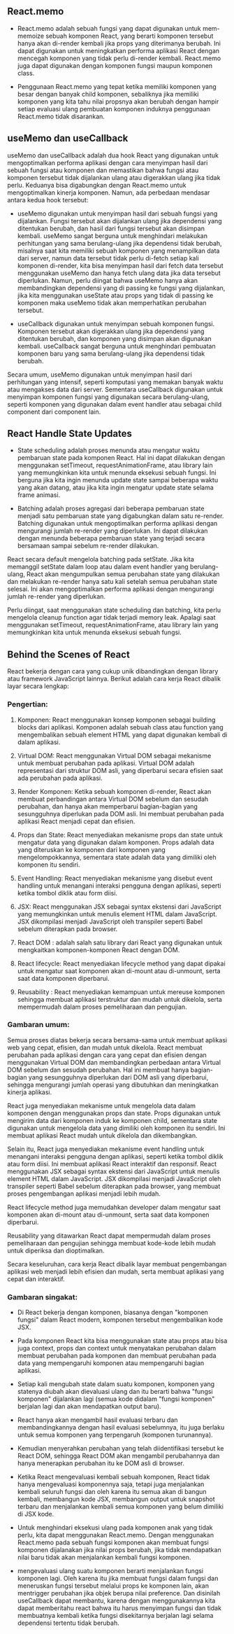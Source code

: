 ## React.memo

-   React.memo adalah sebuah fungsi yang dapat digunakan untuk mem-memoize sebuah komponen React, yang berarti komponen tersebut hanya akan di-render kembali jika props yang diterimanya berubah. Ini dapat digunakan untuk meningkatkan performa aplikasi React dengan mencegah komponen yang tidak perlu di-render kembali. React.memo juga dapat digunakan dengan komponen fungsi maupun komponen class.

-   Penggunaan React.memo yang tepat ketika memiliki komponen yang besar dengan banyak child komponen, sebaliknya jika memiliki komponen yang kita tahu nilai propsnya akan berubah dengan hampir setiap evaluasi ulang pembuatan komponen induknya penggunaan React.memo tidak disarankan.

## useMemo dan useCallback

useMemo dan useCallback adalah dua hook React yang digunakan untuk mengoptimalkan performa aplikasi dengan cara menyimpan hasil dari sebuah fungsi atau komponen dan memastikan bahwa fungsi atau komponen tersebut tidak dijalankan ulang atau digerakkan ulang jika tidak perlu. Keduanya bisa digabungkan dengan React.memo untuk mengoptimalkan kinerja komponen. Namun, ada perbedaan mendasar antara kedua hook tersebut:

-   useMemo digunakan untuk menyimpan hasil dari sebuah fungsi yang dijalankan. Fungsi tersebut akan dijalankan ulang jika dependensi yang ditentukan berubah, dan hasil dari fungsi tersebut akan disimpan kembali. useMemo sangat berguna untuk menghindari melakukan perhitungan yang sama berulang-ulang jika dependensi tidak berubah, misalnya saat kita memiliki sebuah komponen yang menampilkan data dari server, namun data tersebut tidak perlu di-fetch setiap kali komponen di-render, kita bisa menyimpan hasil dari fetch data tersebut menggunakan useMemo dan hanya fetch ulang data jika data tersebut diperlukan. Namun, perlu diingat bahwa useMemo hanya akan membandingkan dependensi yang di passing ke fungsi yang dijalankan, jika kita menggunakan useState atau props yang tidak di passing ke komponen maka useMemo tidak akan memperhatikan perubahan tersebut.

-   useCallback digunakan untuk menyimpan sebuah komponen fungsi. Komponen tersebut akan digerakkan ulang jika dependensi yang ditentukan berubah, dan komponen yang disimpan akan digunakan kembali. useCallback sangat berguna untuk menghindari pembuatan komponen baru yang sama berulang-ulang jika dependensi tidak berubah.

Secara umum, useMemo digunakan untuk menyimpan hasil dari perhitungan yang intensif, seperti komputasi yang memakan banyak waktu atau mengakses data dari server. Sementara useCallback digunakan untuk menyimpan komponen fungsi yang digunakan secara berulang-ulang, seperti komponen yang digunakan dalam event handler atau sebagai child component dari component lain.

## React Handle State Updates

-   State scheduling adalah proses menunda atau mengatur waktu pembaruan state pada komponen React. Hal ini dapat dilakukan dengan menggunakan setTimeout, requestAnimationFrame, atau library lain yang memungkinkan kita untuk menunda eksekusi sebuah fungsi. Ini berguna jika kita ingin menunda update state sampai beberapa waktu yang akan datang, atau jika kita ingin mengatur update state selama frame animasi.

-   Batching adalah proses agregasi dari beberapa pembaruan state menjadi satu pembaruan state yang digabungkan dalam satu re-render. Batching digunakan untuk mengoptimalkan performa aplikasi dengan mengurangi jumlah re-render yang diperlukan. Ini dapat dilakukan dengan menunda beberapa pembaruan state yang terjadi secara bersamaan sampai sebelum re-render dilakukan.

React secara default mengelola batching pada setState. Jika kita memanggil setState dalam loop atau dalam event handler yang berulang-ulang, React akan mengumpulkan semua perubahan state yang dilakukan dan melakukan re-render hanya satu kali setelah semua perubahan state selesai. Ini akan mengoptimalkan performa aplikasi dengan mengurangi jumlah re-render yang diperlukan.

Perlu diingat, saat menggunakan state scheduling dan batching, kita perlu mengelola cleanup function agar tidak terjadi memory leak. Apalagi saat menggunakan setTimeout, requestAnimationFrame, atau library lain yang memungkinkan kita untuk menunda eksekusi sebuah fungsi.

## Behind the Scenes of React

React bekerja dengan cara yang cukup unik dibandingkan dengan library atau framework JavaScript lainnya. Berikut adalah cara kerja React dibalik layar secara lengkap:

### Pengertian:

1. Komponen: React menggunakan konsep komponen sebagai building blocks dari aplikasi. Komponen adalah sebuah class atau function yang mengembalikan sebuah element HTML yang dapat digunakan kembali di dalam aplikasi.

2. Virtual DOM: React menggunakan Virtual DOM sebagai mekanisme untuk membuat perubahan pada aplikasi. Virtual DOM adalah representasi dari struktur DOM asli, yang diperbarui secara efisien saat ada perubahan pada aplikasi.

3. Render Komponen: Ketika sebuah komponen di-render, React akan membuat perbandingan antara Virtual DOM sebelum dan sesudah perubahan, dan hanya akan memperbarui bagian-bagian yang sesungguhnya diperlukan pada DOM asli. Ini membuat perubahan pada aplikasi React menjadi cepat dan efisien.

4. Props dan State: React menyediakan mekanisme props dan state untuk mengatur data yang digunakan dalam komponen. Props adalah data yang diteruskan ke komponen dari komponen yang mengelompokkannya, sementara state adalah data yang dimiliki oleh komponen itu sendiri.

5. Event Handling: React menyediakan mekanisme yang disebut event handling untuk menangani interaksi pengguna dengan aplikasi, seperti ketika tombol diklik atau form diisi.

6. JSX: React menggunakan JSX sebagai syntax ekstensi dari JavaScript yang memungkinkan untuk menulis element HTML dalam JavaScript. JSX dikompilasi menjadi JavaScript oleh transpiler seperti Babel sebelum diterapkan pada browser.

7. React DOM : adalah salah satu library dari React yang digunakan untuk mengkaitkan komponen-komponen React dengan DOM.

8. React lifecycle: React menyediakan lifecycle method yang dapat dipakai untuk mengatur saat komponen akan di-mount atau di-unmount, serta saat data komponen diperbarui.

9. Reusability : React menyediakan kemampuan untuk mereuse komponen sehingga membuat aplikasi terstruktur dan mudah untuk dikelola, serta mempermudah dalam proses pemeliharaan dan pengujian.

### Gambaran umum:

Semua proses diatas bekerja secara bersama-sama untuk membuat aplikasi web yang cepat, efisien, dan mudah untuk dikelola. React membuat perubahan pada aplikasi dengan cara yang cepat dan efisien dengan menggunakan Virtual DOM dan membandingkan perbedaan antara Virtual DOM sebelum dan sesudah perubahan. Hal ini membuat hanya bagian-bagian yang sesungguhnya diperlukan dari DOM asli yang diperbarui, sehingga mengurangi jumlah operasi yang dibutuhkan dan meningkatkan kinerja aplikasi.

React juga menyediakan mekanisme untuk mengelola data dalam komponen dengan menggunakan props dan state. Props digunakan untuk mengirim data dari komponen induk ke komponen child, sementara state digunakan untuk mengelola data yang dimiliki oleh komponen itu sendiri. Ini membuat aplikasi React mudah untuk dikelola dan dikembangkan.

Selain itu, React juga menyediakan mekanisme event handling untuk menangani interaksi pengguna dengan aplikasi, seperti ketika tombol diklik atau form diisi. Ini membuat aplikasi React interaktif dan responsif. React menggunakan JSX sebagai syntax ekstensi dari JavaScript untuk menulis element HTML dalam JavaScript. JSX dikompilasi menjadi JavaScript oleh transpiler seperti Babel sebelum diterapkan pada browser, yang membuat proses pengembangan aplikasi menjadi lebih mudah.

React lifecycle method juga memudahkan developer dalam mengatur saat komponen akan di-mount atau di-unmount, serta saat data komponen diperbarui.

Reusability yang ditawarkan React dapat mempermudah dalam proses pemeliharaan dan pengujian sehingga membuat kode-kode lebih mudah untuk diperiksa dan dioptimalkan.

Secara keseluruhan, cara kerja React dibalik layar membuat pengembangan aplikasi web menjadi lebih efisien dan mudah, serta membuat aplikasi yang cepat dan interaktif.

### Gambaran singakat:

-   Di React bekerja dengan komponen, biasanya dengan "komponen fungsi" dalam React modern, komponen tersebut mengembalikan kode JSX.

-   Pada komponen React kita bisa menggunakan state atau props atau bisa juga context, props dan context untuk menyatakan perubahan dalam membuat perubahan pada komponen dan membuat perubahan pada data yang mempengaruhi komponen atau mempengaruhi bagian aplikasi.

-   Setiap kali mengubah state dalam suatu komponen, komponen yang statenya diubah akan dievaluasi ulang dan itu berarti bahwa "fungsi komponen" dijalankan lagi (semua kode didalam "fungsi komponen" berjalan lagi dan akan mendapatkan output baru).

-   React hanya akan mengambil hasil evaluasi terbaru dan membandingkannya dengan hasil evaluasi sebelumnya, itu juga berlaku untuk semua komponen yang terpengaruh (komponen turunannya).

-   Kemudian menyerahkan perubahan yang telah diidentifikasi tersebut ke React DOM, sehingga React DOM akan mengambil perubahannya dan hanya menerapkan perubahan itu ke DOM asli di browser.

-   Ketika React mengevaluasi kembali sebuah komponen, React tidak hanya mengevaluasi komponennya saja, tetapi juga menjalankan kembali seluruh fungsi dan oleh karena itu semua akan di bangun kembali, membangun kode JSX, membangun output untuk snapshot terbaru dan menjalankan kembali semua komponen yang belum dimiliki di JSX kode.

-   Untuk menghindari eksekusi ulang pada komponen anak yang tidak perlu, kita dapat menggunakan React.memo. Dengan menggunakan React.memo pada sebuah fungsi komponen akan membuat fungsi komponen dijalanakan jika nilai props berubah, jika tidak mendapatkan nilai baru tidak akan menjalankan kembali fungsi komponen.

-   mengevaluasi ulang suatu komponen berarti menjalankan fungsi komponen lagi. Oleh karena itu jika membuat fungsi dalam fungsi dan meneruskan fungsi tersebut melalui props ke komponen lain, akan mentrigger perubahan jika objek berupa nilai preference. Dan disinilah useCallback dapat membantu, karena dengan menggunakannya kita dapat memberitahu react bahwa itu harus menyimpan fungsi dan tidak membuatnya kembali ketika fungsi disekitarnya berjalan lagi selama dependensi tertentu tidak berubah.
